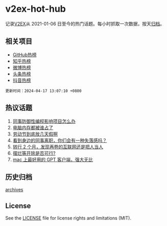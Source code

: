# v2ex-hot-hub

 记录[V2EX](https://www.v2ex.com/)从 2021-01-06 日至今的热门话题。每小时抓取一次数据，按天[归档](archives)。
 
 ## 相关项目

- [GitHub热榜](https://github.com/snaildev/github-hot-hub)
- [知乎热榜](https://github.com/snaildev/zhihu-hot-hub)
- [微博热榜](https://github.com/snaildev/weibo-hot-hub)
- [头条热榜](https://github.com/snaildev/toutiao-hot-hub)
- [抖音热榜](https://github.com/snaildev/douyin-hot-hub)


 `更新时间：2024-04-17 13:07:10 +0800`

## 热议话题

1. [同事防御性编程影响项目怎么办](https://www.v2ex.com/t/1033145)
1. [电脑内存都被谁占了](https://www.v2ex.com/t/1032942)
1. [劳动节到底放几天假啊](https://www.v2ex.com/t/1033141)
1. [看到身边的同事离职，你们会有一种失落感吗？](https://www.v2ex.com/t/1032978)
1. [转行 2 个月，发现再卷的互联网还是把人当人](https://www.v2ex.com/t/1033104)
1. [摆烂等开除是否可行?](https://www.v2ex.com/t/1032927)
1. [mac 上最好用的 GPT 客户端，强大无比](https://www.v2ex.com/t/1032991)

## 历史归档

[archives](archives)

## License

See the [LICENSE](LICENSE) file for license rights and limitations (MIT).
